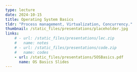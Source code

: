 ```yaml
---
type: lecture
date: 2024-10-15
title: Operating System Basics
tldr: "Process management, Virtualization, Concurrency."
thumbnail: /static_files/presentations/placeholder.jpg
links: 
    # - url: /static_files/presentations/lec.zip
    #   name: notes
    # - url: /static_files/presentations/code.zip
    #   name: codes
    - url: /static_files/presentations/5OSBasics.pdf
      name: OS Basics Slides
---
```

<!-- **Suggested Readings:**
- [Readings 1](http://example.com)
- [Readings 2](http://example.com) -->
